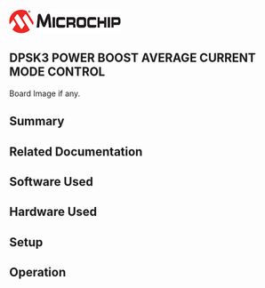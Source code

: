![image](images/microchip.jpg) 

## DPSK3 POWER BOOST AVERAGE CURRENT MODE CONTROL

Board Image if any.

## Summary


## Related Documentation


## Software Used 


## Hardware Used


## Setup


## Operation